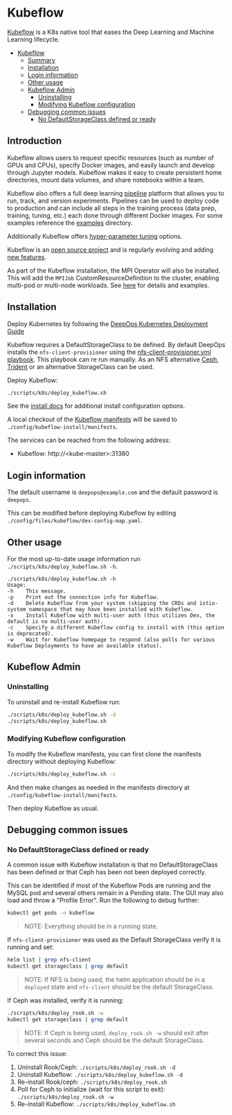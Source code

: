 # Kubeflow

[Kubeflow](https://www.kubeflow.org/docs/) is a K8s native tool that eases the Deep Learning and Machine Learning lifecycle.

- [Kubeflow](#kubeflow)
  - [Summary](#summary)
  - [Installation](#installation)
  - [Login information](#login-information)
  - [Other usage](#other-usage)
  - [Kubeflow Admin](#kubeflow-admin)
    - [Uninstalling](#uninstalling)
    - [Modifying Kubeflow configuration](#modifying-kubeflow-configuration)
  - [Debugging common issues](#debugging-common-issues)
    - [No DefaultStorageClass defined or ready](#no-defaultstorageclass-defined-or-ready)

## Introduction

Kubeflow allows users to request specific resources (such as number of GPUs and CPUs), specify Docker images, and easily launch and develop through Jupyter models. Kubeflow makes it easy to create persistent home directories, mount data volumes, and share notebooks within a team.

Kubeflow also offers a full deep learning [pipeline](https://www.kubeflow.org/docs/pipelines/overview/pipelines-overview/) platform that allows you to run, track, and version experiments. Pipelines can be used to deploy code to production and can include all steps in the training process (data prep, training, tuning, etc.) each done through different Docker images. For some examples reference the [examples](../examples) directory.

Additionally Kubeflow offers [hyper-parameter tuning](https://github.com/kubeflow/katib) options.

Kubeflow is an [open source project](https://github.com/kubeflow/kubeflow) and is regularly evolving and adding [new features](https://github.com/kubeflow/kubeflow/blob/master/ROADMAP.md).

As part of the Kubeflow installation, the MPI Operator will also be installed. This will add the `MPIJob` CustomResourceDefinition to the cluster, enabling multi-pod or multi-node workloads. See [here](https://github.com/kubeflow/mpi-operator/tree/master/) for details and examples.

## Installation

Deploy Kubernetes by following the [DeepOps Kubernetes Deployment Guide](README.md)

Kubeflow requires a DefaultStorageClass to be defined. By default DeepOps installs the `nfs-client-provisioner` using the [nfs-client-provisioner.yml playbook](../../playbooks/k8s-cluster/nfs-client-provisioner.yml). This playbook can re run manually. As an NFS alternative [Ceph](../../scripts/k8s/deploy_rook.sh), [Trident](../../playbooks/k8s-cluster/netapp-trident.yml) or an alternative StorageClass can be used.

Deploy Kubeflow:

```bash
./scripts/k8s/deploy_kubeflow.sh
```

See the [install docs](https://www.kubeflow.org/docs/started/k8s/overview/) for additional install configuration options.

A local checkout of the [Kubeflow manifests](https://github.com/kubeflow/manifests) will be saved to `./config/kubeflow-install/manifests`.

The services can be reached from the following address:

- Kubeflow: http://\<kube-master\>:31380

## Login information

The default username is `deepops@example.com` and the default password is `deepops`.

This can be modified before deploying Kubeflow by editing `./config/files/kubeflow/dex-config-map.yaml`.

## Other usage

For the most up-to-date usage information run `./scripts/k8s/deploy_kubeflow.sh -h`.

```console
./scripts/k8s/deploy_kubeflow.sh -h
Usage:
-h    This message.
-p    Print out the connection info for Kubeflow.
-d    Delete Kubeflow from your system (skipping the CRDs and istio-system namespace that may have been installed with Kubeflow.
-x    Install Kubeflow with multi-user auth (this utilizes Dex, the default is no multi-user auth).
-c    Specify a different Kubeflow config to install with (this option is deprecated).
-w    Wait for Kubeflow homepage to respond (also polls for various Kubeflow Deployments to have an available status).
```

## Kubeflow Admin

### Uninstalling

To uninstall and re-install Kubeflow run:

```bash
./scripts/k8s/deploy_kubeflow.sh -d
./scripts/k8s/deploy_kubeflow.sh
```

### Modifying Kubeflow configuration

To modify the Kubeflow manifests, you can first clone the manifests directory without deploying Kubeflow:

```bash
./scripts/k8s/deploy_kubeflow.sh -c
```

And then make changes as needed in the manifests directory at `./config/kubeflow-install/manifests`.

Then deploy Kubeflow as usual.

## Debugging common issues

### No DefaultStorageClass defined or ready

A common issue with Kubeflow installation is that no DefaultStorageClass has been defined or that Ceph has been not been deployed correctly.

This can be identified if most of the Kubeflow Pods are running and the MySQL pod and several others remain in a Pending state. The GUI may also load and throw a "Profile Error". Run the following to debug further:

```bash
kubectl get pods -n kubeflow
```

> NOTE: Everything should be in a running state.

If `nfs-client-provisioner` was used as the Default StorageClass verify it is running and set:

```bash
helm list | grep nfs-client
kubectl get storageclass | grep default
```

> NOTE: If NFS is being used, the helm application should be in a `deployed` state and `nfs-client` should be the default StorageClass.

If Ceph was installed, verify it is running:

```bash
./scripts/k8s/deploy_rook.sh -w
kubectl get storageclass | grep default
```

> NOTE: If Ceph is being used, `deploy_rook.sh -w` should exit after several seconds and Ceph should be the default StorageClass.

To correct this issue:

1. Uninstall Rook/Ceph: `./scripts/k8s/deploy_rook.sh -d`
2. Uninstall Kubeflow: `./scripts/k8s/deploy_kubeflow.sh -d`
3. Re-install Rook/ceph: `./scripts/k8s/deploy_rook.sh`
4. Poll for Ceph to initialize (wait for this script to exit): `./scripts/k8s/deploy_rook.sh -w`
5. Re-install Kubeflow: `./scripts/k8s/deploy_kubeflow.sh`
